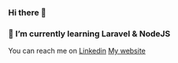 ### Hi there 👋
<h3>🌱 I’m currently learning Laravel & NodeJS</h3>
You can reach me on
<a href="https://www.linkedin.com/in/%C3%BCmit-ulusoy/">Linkedin</a>
<a href="https://umitulusoy.com/">My website</a>






<!--
**Umit-Ulusoy/Umit-Ulusoy** is a ✨ _special_ ✨ repository because its `README.md` (this file) appears on your GitHub profile.

Here are some ideas to get you started:

- 🔭 I’m currently working on ...
🌱 I’m currently learning 
- 👯 I’m looking to collaborate on ...
- 🤔 I’m looking for help with ...
- 💬 Ask me about ...
- 
-->
